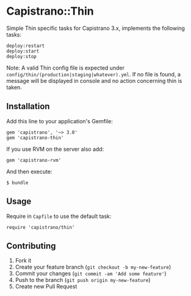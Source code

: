 # Capistrano::Thin

Simple Thin specific tasks for Capistrano 3.x, implements the following tasks:

```
deploy:restart
deploy:start
deploy:stop
```

Note: A valid Thin config file is expected under
`config/thin/(production|staging|whatever).yml`.
If no file is found, a message will be displayed
in console and no action concerning thin is taken.

## Installation

Add this line to your application's Gemfile:

    gem 'capistrano', '~> 3.0'
    gem 'capistrano-thin'

If you use RVM on the server also add:

    gem 'capistrano-rvm'

And then execute:

    $ bundle

## Usage

Require in `Capfile` to use the default task:

    require 'capistrano/thin'

## Contributing

1. Fork it
2. Create your feature branch (`git checkout -b my-new-feature`)
3. Commit your changes (`git commit -am 'Add some feature'`)
4. Push to the branch (`git push origin my-new-feature`)
5. Create new Pull Request